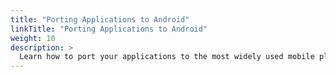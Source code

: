 ```yaml
---
title: "Porting Applications to Android"
linkTitle: "Porting Applications to Android"
weight: 10
description: >
  Learn how to port your applications to the most widely used mobile platform
---
```

